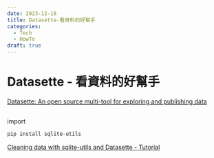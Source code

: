```yaml
---
date: 2023-12-18
title: Datasette-看資料的好幫手
categories:
  - Tech
  - HowTo
draft: true
---
```


# Datasette - 看資料的好幫手

[Datasette: An open source multi-tool for exploring and publishing data](https://datasette.io/)

##

import

```bash
pip install sqlite-utils
```

[Cleaning data with sqlite-utils and Datasette - Tutorial](https://datasette.io/tutorials/clean-data)


